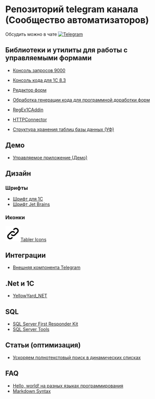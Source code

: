 # Репозиторий telegram канала (Сообщество автоматизаторов)
Обсудить можно в чате [![Telegram](https://img.shields.io/badge/chat-Telegram-blue.svg)](https://t.me/automation_community)


## Библиотеки и утилиты для работы с управляемыми формами

* [Консоль запросов 9000](https://github.com/hal9000cc/RequestConsole9000)

* [Консоль кода для 1С 8.3]( https://github.com/salexdv/bsl_console/releases )
* [Редактор  форм]( https://github.com/huxuxuya/1cFormEditor)
* [Обработка генерации кода для программной доработки форм](https://github.com/huxuxuya/FormCodeGenerator)
* [RegEx1CAddin]( https://github.com/alexkmbk/RegEx1CAddin)
* [HTTPConnector]( https://github.com/vbondarevsky/Connector)
* [Структура хранения таблиц базы данных (УФ)]( https://github.com/alexkmbk/1CDBStorageStructureInfo/releases)

## Демо
* [Управляемое приложение (Демо)](https://its.1c.ru/db/metod8dev/content/5028/hdoc)

## Дизайн

### Шрифты

- [Шрифт для 1С]( http://devtool1c.ucoz.ru/load/prochie/shrift_hack_1c/2-1-0-23 )
- [Шрифт Jet Brains]( https://dtinth.github.io/comic-mono-font/)

### Иконки
 ![icon](/assets/images/link.svg)[Tabler Icons]( https://github.com/tabler/tabler-icons )

## Интеграции 
 - [Внешняя компонента Telegram](https://github.com/Infactum/telegram-native)

## .Net и 1С

- [YellowYard_NET](https://github.com/YPermitin/YellowYard.NET)

## SQL

- [SQL Server First Responder Kit](https://github.com/artbear/SQL-Server-First-Responder-Kit)
- [SQL Server Tools](https://github.com/YPermitin/SQLServerTools)

## Статьи (оптимизация) 
- [Ускоряем полнотекстовый поиск в динамических списках](https://infostart.ru/1c/articles/1267438/)

## FAQ

- [Hello, world! на разных языках программирования](https://vscode.ru/articles/hello-world-na-raznyh-yazykah-programmirovaniya.html)
- [Markdown Syntax](https://www.markdownguide.org/basic-syntax/)


